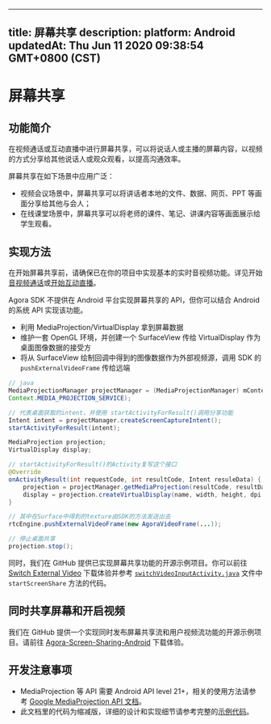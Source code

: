 
---
title: 屏幕共享
description: 
platform: Android
updatedAt: Thu Jun 11 2020 09:38:54 GMT+0800 (CST)
---
# 屏幕共享
## 功能简介

在视频通话或互动直播中进行屏幕共享，可以将说话人或主播的屏幕内容，以视频的方式分享给其他说话人或观众观看，以提高沟通效率。

屏幕共享在如下场景中应用广泛：

- 视频会议场景中，屏幕共享可以将讲话者本地的文件、数据、网页、PPT 等画面分享给其他与会人；
- 在线课堂场景中，屏幕共享可以将老师的课件、笔记、讲课内容等画面展示给学生观看。

## 实现方法

在开始屏幕共享前，请确保已在你的项目中实现基本的实时音视频功能。详见开始[音视频通话](../../cn/Interactive%20Broadcast/start_call_android.md)或[开始互动直播](../../cn/Interactive%20Broadcast/start_live_android.md)。

Agora SDK 不提供在 Android 平台实现屏幕共享的 API，但你可以结合 Android 的系统 API 实现该功能。
* 利用 MediaProjection/VirtualDisplay 拿到屏幕数据
* 维护一套 OpenGL 环境，并创建一个 SurfaceView 传给 VirtualDisplay 作为桌面图像数据的接受方
* 将从 SurfaceView 绘制回调中得到的图像数据作为外部视频源，调用 SDK 的 `pushExternalVideoFrame` 传给远端

```java
// java
MediaProjectionManager projectManager = (MediaProjectionManager) mContext.getSystemService(
Context.MEDIA_PROJECTION_SERVICE);

// 代表桌面获取的intent，并使用 startActivityForResult()调用分享功能
Intent intent = projectManager.createScreenCaptureIntent();
startActivityForResult(intent);

MediaProjection projection;
VirtualDisplay display;

// startActivityForResult()的Activity复写这个接口
@Override
onActivityResult(int requestCode, int resultCode, Intent resuleData) {
	projection = projectManager.getMediaProjection(resultCode, resultData);
	display = projection.createVirtualDisplay(name, width, height, dpi, flags, surface, callback, handler);
}

// 其中在Surface中得到的texture由SDK的方法发送出去
rtcEngine.pushExternalVideoFrame(new AgoraVideoFrame(...));

// 停止桌面共享
projection.stop();
```

同时，我们在 GitHub 提供已实现屏幕共享功能的开源示例项目。你可以前往 [Switch External Video](https://github.com/AgoraIO/Advanced-Video/blob/master/Android/sample-switch-external-video) 下载体验并参考 [`switchVideoInputActivity.java`](https://github.com/AgoraIO/Advanced-Video/blob/master/Android/sample-switch-external-video/src/main/java/io/agora/advancedvideo/switchvideoinput/SwitchVideoInputActivity.java) 文件中 `startScreenShare` 方法的代码。

## 同时共享屏幕和开启视频

我们在 GitHub 提供一个实现同时发布屏幕共享流和用户视频流功能的开源示例项目。请前往 [Agora-Screen-Sharing-Android](https://github.com/AgoraIO/Advanced-Video/tree/dev/win-screenshare/Screensharing/Agora-Screen-Sharing-Android) 下载体验。

## 开发注意事项
* MediaProjection 等 API 需要 Android API level 21+，相关的使用方法请参考 [Google MediaProjection API 文档](https://developer.android.com/reference/android/media/projection/MediaProjection)。
* 此文档里的代码为缩减版，详细的设计和实现细节请参考完整的[示例代码](https://github.com/AgoraIO/Advanced-Video/blob/master/Android/sample-switch-external-video)。
